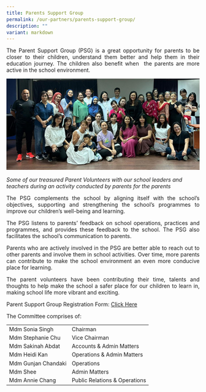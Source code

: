 ```yaml
---
title: Parents Support Group
permalink: /our-partners/parents-support-group/
description: ""
variant: markdown
---
```

<p align="justify">The Parent Support Group (PSG) is a great opportunity for parents to be closer to their children, understand them better and help them in their education journey. The children also benefit when&nbsp; the parents are more active in the school environment.</p>

![](/images/PSG_2023.png)

<i>Some of our treasured Parent Volunteers with our school leaders and teachers during an activity conducted by parents for the parents</i>

<p align="justify">The PSG complements the school by aligning itself with the school’s objectives, supporting and strengthening the school’s programmes to improve our children’s well-being and learning.</p>
	
<p align="justify">The PSG listens to parents’ feedback on school operations, practices and programmes, and provides these feedback to the school. The PSG also facilitates the school’s communication to parents.</p>

<p align="justify">Parents who are actively involved in the PSG are better able to reach out to other parents and involve them in school activities. Over time, more parents can contribute to make the school environment an even more conducive place for learning.</p>

<p align="justify">The parent volunteers have been contributing their time, talents and thoughts to help make the school a safer place for our children to learn in, making school life more vibrant and exciting.</p>

<p>Parent Support Group Registration Form: <a target="_blank" href="https://docs.google.com/forms/d/e/1FAIpQLSd1sbnVu7jsHsGg9LZVMCN3LASX6hfk27k0h8mpIbGjFoFrUg/viewform?pli=1"> Click Here</a></p>

The Committee comprises of:

<table style="width:100%">
  <tbody><tr>
    
  </tr>
  <tr>
    <td> Mdm Sonia Singh</td>
    <td>Chairman</td> 
  </tr>
  <tr>
    <td>Mdm Stephanie Chu</td>
    <td>Vice Chairman</td>
  </tr>
	<tr>
    <td> Mdm Sakinah Abdat</td>
    <td>Accounts &amp; Admin Matters</td>
  </tr>
	<tr>
    <td>Mdm Heidi Kan</td>
    <td>Operations &amp; Admin Matters</td>
  </tr>
	<tr>
    <td>Mdm Gunjan Chandaki</td>
    <td>Operations</td>
  </tr>
		<tr>
    <td> Mdm Shee</td>
    <td>Admin Matters</td>
  </tr>
		<tr>
    <td>Mdm Annie Chang</td>
    <td>Public Relations &amp; Operations</td>
  </tr>
</tbody></table>